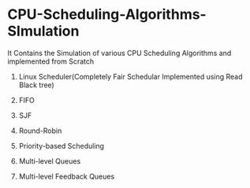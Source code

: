 # CPU-Scheduling-Algorithms-SImulation
It Contains the Simulation of various CPU Scheduling Algorithms and implemented from Scratch

1) Linux Scheduler(Completely Fair Schedular Implemented using Read Black tree)

2) FIFO
3) SJF
4) Round-Robin
5) Priority-based Scheduling
6) Multi-level Queues
7) Multi-level Feedback Queues

